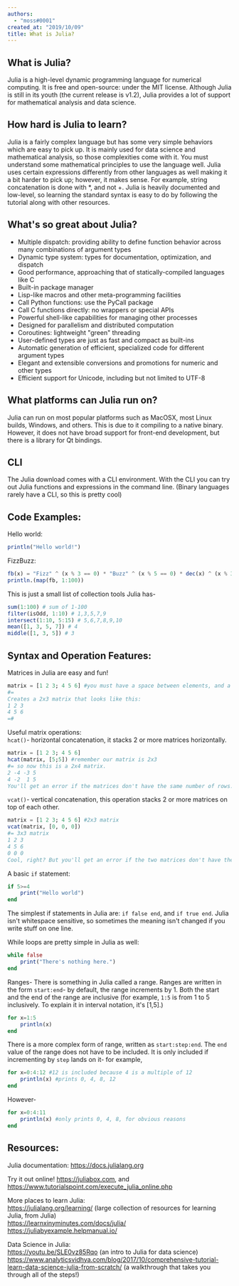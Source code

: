 ```yaml
---
authors:
  - "moss#0001"
created_at: "2019/10/09"
title: What is Julia?
---
```


## What is Julia?
Julia is a high-level dynamic programming language for numerical computing. It is free and open-source: under the MIT license.
Although Julia is still in its youth (the current release is v1.2), Julia provides a lot of support for mathematical analysis and data science.

## How hard is Julia to learn?
Julia is a fairly complex language but has some very simple behaviors which are easy to pick up. It is mainly used for data science and mathematical analysis, so those complexities come with it. You must understand some mathematical principles to use the language well. Julia uses certain expressions differently from other languages as well making it a bit harder to pick up; however, it makes sense. For example, string concatenation is done with \*, and not +. Julia is heavily documented and low-level, so learning the standard syntax is easy to do by following the tutorial along with other resources.

## What's so great about Julia?

- Multiple dispatch: providing ability to define function behavior across many combinations of argument types
- Dynamic type system: types for documentation, optimization, and dispatch
- Good performance, approaching that of statically-compiled languages like C
- Built-in package manager
- Lisp-like macros and other meta-programming facilities
- Call Python functions: use the PyCall package
- Call C functions directly: no wrappers or special APIs
- Powerful shell-like capabilities for managing other processes
- Designed for parallelism and distributed computation
- Coroutines: lightweight "green" threading
- User-defined types are just as fast and compact as built-ins
- Automatic generation of efficient, specialized code for different argument types
- Elegant and extensible conversions and promotions for numeric and other types
- Efficient support for Unicode, including but not limited to UTF-8

## What platforms can Julia run on?
Julia can run on most popular platforms such as MacOSX, most Linux builds, Windows, and others. This is due to it compiling to a native binary. However, it does not have broad support for front-end development, but there is a library for Qt bindings.

## CLI
The Julia download comes with a CLI environment. With the CLI you can try out Julia functions and expressions in the command line. (Binary languages rarely have a CLI, so this is pretty cool)

## Code Examples:
Hello world:

```julia
println("Hello world!")
```

FizzBuzz:

```julia
fb(x) = "Fizz" ^ (x % 3 == 0) * "Buzz" ^ (x % 5 == 0) * dec(x) ^ (x % 3 != 0 && x % 5 != 0)
println.(map(fb, 1:100))
```

This is just a small list of collection tools Julia has-

```julia
sum(1:100) # sum of 1-100
filter(isOdd, 1:10) # 1,3,5,7,9
intersect(1:10, 5:15) # 5,6,7,8,9,10
mean([1, 3, 5, 7]) # 4
middle([1, 3, 5]) # 3
```

## Syntax and Operation Features:

Matrices in Julia are easy and fun!

```julia
matrix = [1 2 3; 4 5 6] #you must have a space between elements, and a semicolon between the rows
#=
Creates a 2x3 matrix that looks like this:
1 2 3
4 5 6
=#
```

Useful matrix operations:  
`hcat()`- horizontal concatenation, it stacks 2 or more matrices horizontally.

```julia
matrix = [1 2 3; 4 5 6]
hcat(matrix, [5;5]) #remember our matrix is 2x3
#= so now this is a 2x4 matrix.
2 -4 -3 5
4 -2  1 5
You'll get an error if the matrices don't have the same number of rows. =#
```

`vcat()`- vertical concatenation, this operation stacks 2 or more matrices on top of each other.

```julia
matrix = [1 2 3; 4 5 6] #2x3 matrix
vcat(matrix, [0, 0, 0])
#= 3x3 matrix
1 2 3
4 5 6
0 0 0
Cool, right? But you'll get an error if the two matrices don't have the same number of columns. =#
```

A basic `if` statement:

```julia
if 5>=4
    print("Hello world")
end
```

The simplest if statements in Julia are: `if false end`, and `if true end`.
Julia isn't whitespace sensitive, so sometimes the meaning isn't changed if you write stuff on one line.

While loops are pretty simple in Julia as well:

```julia
while false
    print("There's nothing here.")
end
```

Ranges- There is something in Julia called a range. Ranges are written in the form `start:end`- by default, the range increments by 1. Both the start and the end of the range are inclusive (for example, `1:5` is from 1 to 5 inclusively. To explain it in interval notation, it's [1,5].)

```julia
for x=1:5
    println(x)
end
```

There is a more complex form of range, written as `start:step:end`. The `end` value of the range does not have to be included. It is only included if incrementing by `step` lands on it- for example,

```julia
for x=0:4:12 #12 is included because 4 is a multiple of 12
    println(x) #prints 0, 4, 8, 12
end
```

However-

```julia
for x=0:4:11
    println(x) #only prints 0, 4, 8, for obvious reasons
end
```

## Resources:
Julia documentation: <https://docs.julialang.org>

Try it out online! <https://juliabox.com>, and <https://www.tutorialspoint.com/execute_julia_online.php>

More places to learn Julia:  
<https://julialang.org/learning/> (large collection of resources for learning Julia, from Julia)  
<https://learnxinyminutes.com/docs/julia/>  
<https://juliabyexample.helpmanual.io/>

Data Science in Julia:  
<https://youtu.be/SLE0vz85Rqo> (an intro to Julia for data science)  
<https://www.analyticsvidhya.com/blog/2017/10/comprehensive-tutorial-learn-data-science-julia-from-scratch/> (a walkthrough that takes you through all of the steps!)
